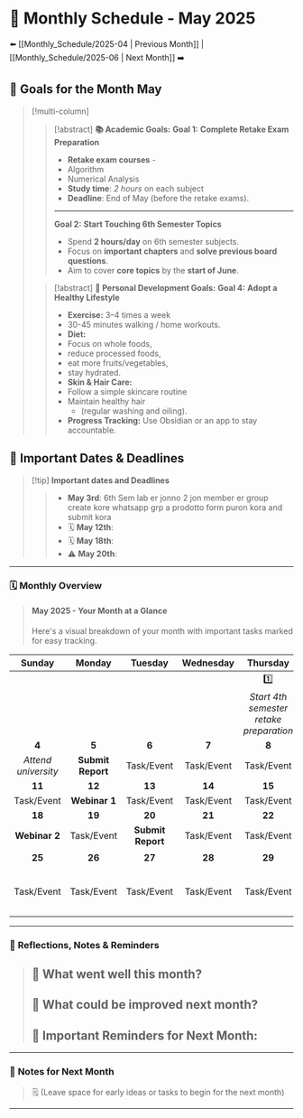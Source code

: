 # 📅 Monthly Schedule - May 2025
⬅️ [[Monthly_Schedule/2025-04 | Previous Month]] | [[Monthly_Schedule/2025-06 | Next Month]] ➡️

## 🎯 **Goals for the Month May**

>[!multi-column]
>
>>[!abstract] **📚 Academic Goals:**
>> **Goal 1:** **Complete Retake Exam Preparation**
>> - **Retake exam courses** -
>> 	- Algorithm
>> 	- Numerical Analysis
>> - **Study time**: *2 hours* on each subject
>> - **Deadline**: End of May (before the retake exams).
>> ---
>> **Goal 2:** **Start Touching 6th Semester Topics**
>> - Spend **2 hours/day** on 6th semester subjects.
>> - Focus on **important chapters** and **solve previous board questions**.
>> - Aim to cover **core topics** by the **start of June**.
> 
>>[!abstract] **🧘 Personal Development Goals:**
>> **Goal 4:** **Adopt a Healthy Lifestyle**  
>> - **Exercise:** 3–4 times a week 
>> 	- 30-45 minutes walking / home workouts.
>> - **Diet:** 
>> 	- Focus on whole foods, 
>> 	- reduce processed foods, 
>> 	- eat more fruits/vegetables,
>> 	- stay hydrated.
>> - **Skin & Hair Care:** 
>> 	- Follow a simple skincare routine
>> 	- Maintain healthy hair 
>> 		- (regular washing and oiling).
>> - **Progress Tracking:** Use Obsidian or an app to stay accountable.



## 📌 **Important Dates & Deadlines**

>[!tip] **Important dates and Deadlines**
>> - **May 3rd**: 6th Sem lab er jonno 2 jon member er group create kore whatsapp grp a prodotto form puron kora and submit kora
>> - 🗓️ **May 12th**:  
>> - 🗓️ **May 18th**:  
>> - ⚠️ **May 20th**:  

---

### 🗓️ **Monthly Overview**
> #### **May 2025 - Your Month at a Glance**
> 
> Here's a visual breakdown of your month with important tasks marked for easy tracking.

|       Sunday        |      Monday       |      Tuesday      | Wednesday  |                Thursday                 |             Friday             |                 Saturday                 |
| :-----------------: | :---------------: | :---------------: | :--------: | :-------------------------------------: | :----------------------------: | :--------------------------------------: |
|                     |                   |                   |            |                   1️⃣                   |              2️⃣               |                   3️⃣                    |
|                     |                   |                   |            | *Start 4th semester retake preparation* | *complete algorithm chapter-1* |                Task/Event                |
|        **4**        |       **5**       |       **6**       |   **7**    |                  **8**                  |             **9**              |                  **10**                  |
| *Attend university* | **Submit Report** |    Task/Event     | Task/Event |               Task/Event                |           Task/Event           |                Task/Event                |
|       **11**        |      **12**       |      **13**       |   **14**   |                 **15**                  |             **16**             |                  **17**                  |
|     Task/Event      |   **Webinar 1**   |    Task/Event     | Task/Event |               Task/Event                |           Task/Event           |                Task/Event                |
|       **18**        |      **19**       |      **20**       |   **21**   |                 **22**                  |             **23**             |                  **24**                  |
|    **Webinar 2**    |    Task/Event     | **Submit Report** | Task/Event |               Task/Event                |           Task/Event           |                Task/Event                |
|       **25**        |      **26**       |      **27**       |   **28**   |                 **29**                  |             **30**             |                  3️⃣1️⃣                  |
|     Task/Event      |    Task/Event     |    Task/Event     | Task/Event |               Task/Event                |           Task/Event           | *End of 4th semester retake preparation* |

---

### 🧠 **Reflections, Notes & Reminders**
> 📝 **What went well this month?**  
> - 
>  
> 📝 **What could be improved next month?**  
> - 
>  
> 🚨 **Important Reminders for Next Month:**  
> - 

---

### 📝 **Notes for Next Month**
> 🗒️ (Leave space for early ideas or tasks to begin for the next month)

---